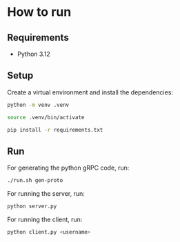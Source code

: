 # How to run

## Requirements

- Python 3.12

## Setup

Create a virtual environment and install the dependencies:

```bash
python -m venv .venv

source .venv/bin/activate

pip install -r requirements.txt
```

## Run

For generating the python gRPC code, run:

```bash
./run.sh gen-proto
```

For running the server, run:

```bash
python server.py
```

For running the client, run:

```bash
python client.py <username>
```
